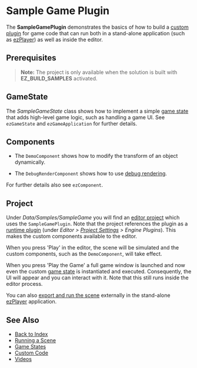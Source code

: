 # Sample Game Plugin

The **SampleGamePlugin** demonstrates the basics of how to build a [custom plugin](../custom-code/custom-code-overview.md) for game code that can run both in a stand-alone application (such as [ezPlayer](../tools/player.md)) as well as inside the editor.

## Prerequisites

> **Note:** The project is only available when the solution is built with **EZ_BUILD_SAMPLES** activated.

## GameState

The *SampleGameState* class shows how to implement a simple [game state](../runtime/application/game-state.md) that adds high-level game logic, such as handling a game UI. See `ezGameState` and `ezGameApplication` for further details.

## Components

* The `DemoComponent` shows how to modify the transform of an object dynamically.

* The `DebugRenderComponent` shows how to use [debug rendering](../debugging/debug-rendering.md).

For further details also see `ezComponent`.

## Project

Under *Data/Samples/SampleGame* you will find an [editor project](../projects/projects-overview.md) which uses the `SampleGamePlugin`. Note that the project references the plugin as a [runtime plugin](../custom-code/cpp/engine-plugins.md) (under *Editor > [Project Settings](../projects/project-settings.md) > Engine Plugins*). This makes the custom components available to the editor.

When you press 'Play' in the editor, the scene will be simulated and the custom components, such as the `DemoComponent`, will take effect.

When you press 'Play the Game' a full game window is launched and now even the custom [game state](../runtime/application/game-state.md) is instantiated and executed. Consequently, the UI will appear and you can interact with it. Note that this still runs inside the editor process.

You can also [export and run the scene](../editor/run-scene.md) externally in the stand-alone [ezPlayer](../tools/player.md) application.

## See Also

* [Back to Index](../index.md)
* [Running a Scene](../editor/run-scene.md)
* [Game States](../runtime/application/game-state.md)
* [Custom Code](../custom-code/custom-code-overview.md)
* [Videos](../getting-started/videos.md)
